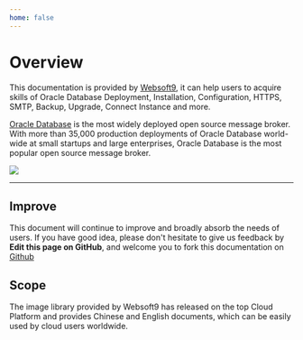 ```yaml
---
home: false
---
```


# Overview

This documentation is provided by [Websoft9](https://www.websoft9.com/), it can help users to acquire skills of Oracle Database Deployment, Installation, Configuration, HTTPS, SMTP, Backup, Upgrade, Connect Instance and more.

[Oracle Database](https://oracle-server.apache.org/) is the most widely deployed open source message broker. With more than 35,000 production deployments of Oracle Database world-wide at small startups and large enterprises, Oracle Database is the most popular open source message broker.

![](https://libs.websoft9.com/Websoft9/DocsPicture/zh/oracle/oracle-gui-websoft9.png)

---

## Improve

This document will continue to improve and broadly absorb the needs of users. If you have good idea, please don't hesitate to give us feedback by **Edit this page on GitHub**, and welcome you to fork this documentation on [Github](https://github.com/Websoft9/ansible-oracle)

## Scope

The image library provided by Websoft9 has released on the top Cloud Platform and provides Chinese and English documents, which can be easily used by cloud users worldwide.
